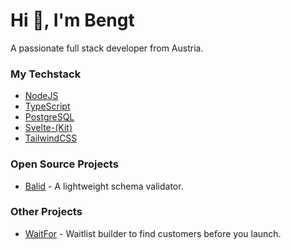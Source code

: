 # Hi 👋, I'm Bengt

A passionate full stack developer from Austria.


### My Techstack

- [NodeJS](https://nodejs.org)
- [TypeScript](https://www.typescriptlang.org/)
- [PostgreSQL](https://www.postgresql.org/)
- [Svelte-(Kit)](https://svelte.dev/)
- [TailwindCSS](https://tailwindcss.com/)

### Open Source Projects
- [Balid](https://github.com/Bxnq/balid) - A lightweight schema validator.

### Other Projects
- [WaitFor](https://waitfor.xyz) - Waitlist builder to find customers before you launch.